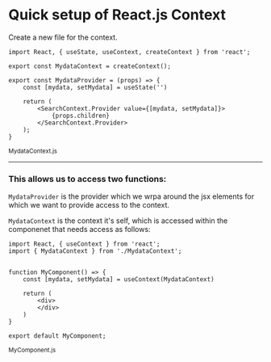 # Quick setup of React.js Context

Create a new file for the context.



```
import React, { useState, useContext, createContext } from 'react';

export const MydataContext = createContext();

export const MydataProvider = (props) => {
    const [mydata, setMydata] = useState('')

    return (
        <SearchContext.Provider value={[mydata, setMydata]}>
            {props.children}
        </SearchContext.Provider>
    );
}
```
<sup>MydataContext.js</sup>

---

### This allows us to access two functions:

```MydataProvider``` is the provider which we wrpa around the jsx elements for which we want to provide access to the context.

```MydataContext``` is the context it's self, which is accessed within the componenet that needs access as follows:

```
import React, { useContext } from 'react';
import { MydataContext } from './MydataContext';


function MyComponent() => {
    const [mydata, setMydata] = useContext(MydataContext)

    return (
        <div>
        </div>
    )
}

export default MyComponent;
```
<sup>MyComponent.js</sup>
 